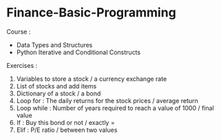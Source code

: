# Finance-Basic-Programming

Course : 
- Data Types and Structures
- Python Iterative and Conditional Constructs

Exercises : 
1) Variables to store a stock / a currency exchange rate
2) List of stocks and add items 
3) Dictionary of a stock / a bond
4) Loop for : The daily returns for the stock prices / average return 
5) Loop while : Number of years required to reach a value of 1000 / final value
6) If : Buy this bond or not / exactly = 
7) Elif : P/E ratio / between two values
